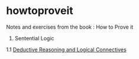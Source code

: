 # howtoproveit

Notes and exercises from the book : How to Prove it

1. Sentential Logic

1.1 [Deductive Reasoning and Logical Connectives](https://johanjordaan.github.io/howtoproveit/chapter1/Section1.1.nb.html)
